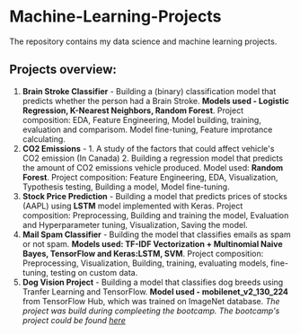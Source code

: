 # Machine-Learning-Projects
The repository contains my data science and machine learning projects.

## Projects overview:

1. **Brain Stroke Classifier** - Building a (binary) classification model that predicts whether the person had a Brain Stroke. **Models used - Logistic Regression, K-Nearest Neighbors, Random Forest**. Project composition: EDA, Feature Engineering, Model building, training, evaluation and comparisom. Model fine-tuning, Feature improtance calculating.
2. **CO2 Emissions** - 1. A study of the factors that could affect vehicle's CO2 emission (In Canada) 2. Building a regression model that predicts the amount of CO2 emissions vehicle produced. Model used: **Random Forest**. Project composition: Feature Engineering, EDA, Visualization, Typothesis testing, Building a model, Model fine-tuning.
3. **Stock Price Prediction** - Building a model that predicts prices of stocks (AAPL) using **LSTM** model implemented with Keras. Project composition: Preprocessing, Building and training the model, Evaluation and Hyperparameter tuning, Visualization, Saving the model.
4. **Mail Spam Classifier** - Building the model that classifies emails as spam or not spam. **Models used: TF-IDF Vectorization + Multinomial Naive Bayes, TensorFlow and Keras:LSTM, SVM**. Project composition: Preprocessing, Visualization, Building, training, evaluating models, fine-tuning, testing on custom data.
5. **Dog Vision Project** - Building a model that classifies dog breeds using Tranfer Learning and TensorFlow. **Model used - mobilenet_v2_130_224** from TensorFlow Hub, which was trained on ImageNet database. *The project was build during compleeting the bootcamp. The bootcamp's project could be found [here](https://github.com/mrdbourke/zero-to-mastery-ml/blob/master/section-4-unstructured-data-projects/end-to-end-dog-vision.ipynb)*
